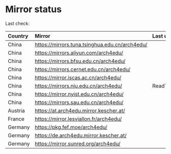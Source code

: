 <script src="./time.js"></script>
# Mirror status
Last check: <script type="text/javascript">localize(1714472381.7004135);</script>

|Country|Mirror|Last update|
|:------|:-----|:----------|
|China|https://mirrors.tuna.tsinghua.edu.cn/arch4edu/|<script type="text/javascript">localize(1714415709);</script>|
|China|https://mirrors.aliyun.com/arch4edu/|<script type="text/javascript">localize(1714415709);</script>|
|China|https://mirrors.bfsu.edu.cn/arch4edu/|<script type="text/javascript">localize(1714415709);</script>|
|China|https://mirrors.cernet.edu.cn/arch4edu/|<script type="text/javascript">localize(1714415709);</script>|
|China|https://mirror.iscas.ac.cn/arch4edu/|<script type="text/javascript">localize(1714415709);</script>|
|China|https://mirrors.nju.edu.cn/arch4edu/|ReadTimeout|
|China|https://mirror.nyist.edu.cn/arch4edu/|<script type="text/javascript">localize(1714415709);</script>|
|China|https://mirrors.sau.edu.cn/arch4edu/|<script type="text/javascript">localize(1714415709);</script>|
|Austria|https://at.arch4edu.mirror.kescher.at/|<script type="text/javascript">localize(1714415709);</script>|
|France|https://mirror.lesviallon.fr/arch4edu/|<script type="text/javascript">localize(1714415709);</script>|
|Germany|https://pkg.fef.moe/arch4edu/|<script type="text/javascript">localize(1714415709);</script>|
|Germany|https://de.arch4edu.mirror.kescher.at/|<script type="text/javascript">localize(1714415709);</script>|
|Germany|https://mirror.sunred.org/arch4edu/|<script type="text/javascript">localize(1714415709);</script>|

<script src="./tablefilter/tablefilter.js"></script>
<script src="./table.js"></script>